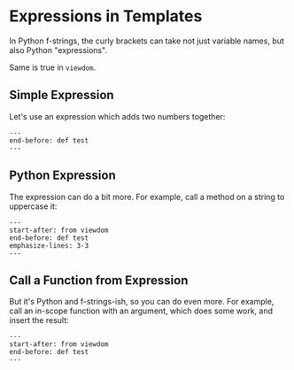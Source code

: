 # Expressions in Templates

In Python f-strings, the curly brackets can take not just variable names, but also Python "expressions".

Same is true in `viewdom`.

## Simple Expression

Let's use an expression which adds two numbers together:

```{literalinclude} ../../examples/usage/expressions.py
---
end-before: def test
---
```

## Python Expression

The expression can do a bit more. For example, call a method on a string to uppercase it:

```{literalinclude} ../../examples/usage/expressionsA.py
---
start-after: from viewdom
end-before: def test
emphasize-lines: 3-3
---
```

## Call a Function from Expression

But it's Python and f-strings-ish, so you can do even more.
For example, call an in-scope function with an argument, which does some work, and insert the result:

```{literalinclude} ../../examples/usage/expressionsB.py
---
start-after: from viewdom
end-before: def test
---
```
